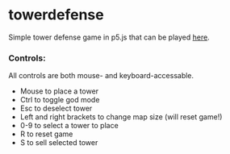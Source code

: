 # towerdefense
Simple tower defense game in p5.js that can be played
[here](https://xithiox.github.io/towerdefense/).

### Controls:
All controls are both mouse- and keyboard-accessable.
* Mouse to place a tower
* Ctrl to toggle god mode
* Esc to deselect tower
* Left and right brackets to change map size (will reset game!)
* 0-9 to select a tower to place
* R to reset game
* S to sell selected tower
